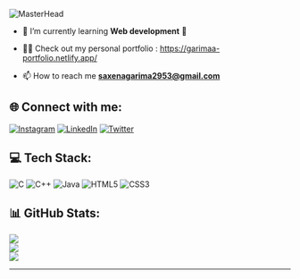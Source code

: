 ![MasterHead](https://github.com/GarimaOfficial/GarimaOfficial/assets/109850032/9cd2638b-9f16-4720-963a-60e4cbcc2b1a)

- 🌱 I’m currently learning **Web development** 🚀

- 👨‍💻 Check out my personal portfolio : https://garimaa-portfolio.netlify.app/

- 📫 How to reach me **saxenagarima2953@gmail.com**

## 🌐 Connect with me:
[![Instagram](https://img.shields.io/badge/Instagram-%23E4405F.svg?logo=Instagram&logoColor=white)](https://instagram.com/garimaa_013) [![LinkedIn](https://img.shields.io/badge/LinkedIn-%230077B5.svg?logo=linkedin&logoColor=white)](https://www.linkedin.com/in/garima-saxena-6b411724b/) [![Twitter](https://img.shields.io/badge/Twitter-%231DA1F2.svg?logo=Twitter&logoColor=white)](https://x.com/saxenagarima991?t=i_M3te6zoj1ywok0Bj2jzw&s=08)

## 💻 Tech Stack:
![C](https://img.shields.io/badge/c-%2300599C.svg?style=for-the-badge&logo=c&logoColor=white) ![C++](https://img.shields.io/badge/c++-%2300599C.svg?style=for-the-badge&logo=c%2B%2B&logoColor=white) ![Java](https://img.shields.io/badge/java-%23ED8B00.svg?style=for-the-badge&logo=openjdk&logoColor=white) ![HTML5](https://img.shields.io/badge/html5-%23E34F26.svg?style=for-the-badge&logo=html5&logoColor=white) ![CSS3](https://img.shields.io/badge/css3-%231572B6.svg?style=for-the-badge&logo=css3&logoColor=white)
## 📊 GitHub Stats:
![](https://github-readme-stats.vercel.app/api?username=garima991&theme=dark&hide_border=false&include_all_commits=false&count_private=false)<br/>
![](https://github-readme-streak-stats.herokuapp.com/?user=garima991&theme=dark&hide_border=false)<br/>
![](https://github-readme-stats.vercel.app/api/top-langs/?username=garima991&theme=dark&hide_border=false&include_all_commits=false&count_private=false&layout=compact)

---
